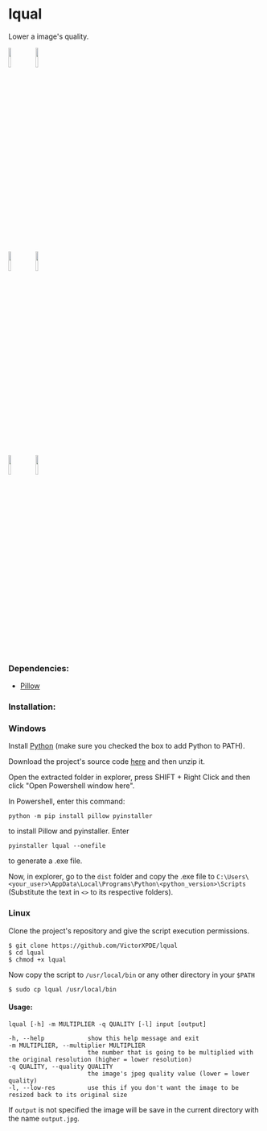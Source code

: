# lqual
Lower a image's quality.

<img src="https://user-images.githubusercontent.com/60672615/204927137-25b47847-8395-48af-ada9-330d433c942d.png" width=10% height=10%> <img src="https://user-images.githubusercontent.com/60672615/204928105-cae26a84-1193-4890-82e5-c286ee11619d.jpg" width=10% height=10%>

<img src="https://user-images.githubusercontent.com/60672615/204928631-4b10c7b2-38b8-43d7-b8e2-9e9f4228fe44.jpg" width=10% height=10%> <img src="https://user-images.githubusercontent.com/60672615/204928919-6ab3f45c-43e6-427d-b302-85346c21cde0.jpg" width=10% height=10%>

<img src="https://user-images.githubusercontent.com/60672615/204931234-baa67acd-19ec-4b09-9187-488447c8ac37.png" width=10% height=10%> <img src="https://user-images.githubusercontent.com/60672615/204931317-492f34b7-e0b3-4dfe-9f71-f50ceee45f13.jpg" width=10% height=10%>

### Dependencies:

* [Pillow](https://pypi.org/project/Pillow/)

### Installation:
### Windows

Install [Python](https://www.python.org/downloads/windows/) (make sure you checked the box to add Python to PATH).

Download the project's source code [here](https://github.com/VictorXPDE/lqual/archive/refs/heads/master.zip) and then unzip it.

Open the extracted folder in explorer, press SHIFT + Right Click and then click "Open Powershell window here".

In Powershell, enter this command:
```
python -m pip install pillow pyinstaller
```
to install Pillow and pyinstaller.
Enter
```
pyinstaller lqual --onefile
```
to generate a .exe file.

Now, in explorer, go to the `dist` folder and copy the .exe file to `C:\Users\<your_user>\AppData\Local\Programs\Python\<python_version>\Scripts` (Substitute the text in `<>` to its respective folders).
### Linux
Clone the project's repository and give the script execution permissions.
```
$ git clone https://github.com/VictorXPDE/lqual
$ cd lqual
$ chmod +x lqual
```
Now copy the script to `/usr/local/bin` or any other directory in your `$PATH`
```
$ sudo cp lqual /usr/local/bin
```

#### Usage:
```
lqual [-h] -m MULTIPLIER -q QUALITY [-l] input [output]

-h, --help            show this help message and exit
-m MULTIPLIER, --multiplier MULTIPLIER
                      the number that is going to be multiplied with the original resolution (higher = lower resolution)
-q QUALITY, --quality QUALITY
                      the image's jpeg quality value (lower = lower quality)
-l, --low-res         use this if you don't want the image to be resized back to its original size
```
If `output` is not specified the image will be save in the current directory with the name `output.jpg`.
